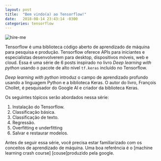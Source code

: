 ```yaml
---
layout: post
title:  "Bem vindo(a) ao Tensorflow!"
date:   2018-08-14 23:43:14 -0300
categories: tensorflow
---
```

![hire-me]({{"/assests/img/tensorflow-google.png"}})

Tensorflow é uma biblioteca código aberto de aprendizado de máquina para pesquisa e produção. Tensorflow oferece APIs para iniciantes e especialistas desenvolverem para desktop, dispositivos móveis, web e cloud.
Essa é uma série de 6 posts inspirado no livro *Deep learning with python* usando o pacote de alto nível `tf.keras` incluído no Tensorflow.

*Deep learning with python* introduz o campo de aprendizado profundo usando a linguagem Python e a biblioteca Keras. O autor do livro, François Chollet, é pesquisador do Google AI e criador da biblioteca Keras.

Os seguintes tópicos serão abordados nessa série:
1. Instalação do Tensorflow.
2. Classificação básica.
3. Classificação de texto.
4. Regressão.
5. Overfitting e underfitting
6. Salvar e restaurar modelos.     

Antes de seguir essa série, você precisa estar familiarizado com os conceitos de aprendizado de máquina. Uma boa referência é o [machine learning crash course] [couse]produzido pela google.

[course]: https://developers.google.com/machine-learning/crash-course/ml-intro
